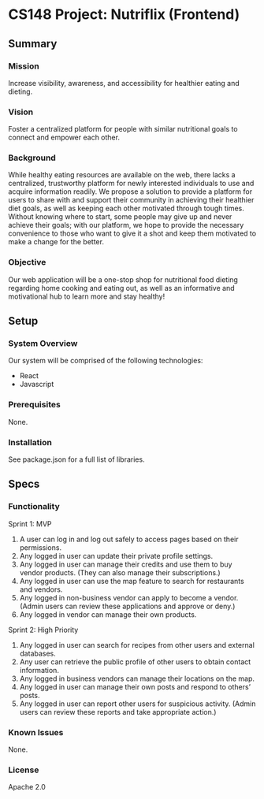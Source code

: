 # CS148 Project: Nutriflix (Frontend)

## Summary
### Mission
Increase visibility, awareness, and accessibility for healthier eating and dieting.

### Vision
Foster a centralized platform for people with similar nutritional goals to connect and empower each other. 

### Background
While healthy eating resources are available on the web, there lacks a centralized, trustworthy platform for newly interested individuals to use and acquire information readily. We propose a solution to provide a platform for users to share with and support their community in achieving their healthier diet goals, as well as keeping each other motivated through tough times. Without knowing where to start, some people may give up and never achieve their goals; with our platform, we hope to provide the necessary convenience to those who want to give it a shot and keep them motivated to make a change for the better.

### Objective
Our web application will be a one-stop shop for nutritional food dieting regarding home cooking and eating out, as well as an informative and motivational hub to learn more and stay healthy!

## Setup
### System Overview
Our system will be comprised of the following technologies:
- React
- Javascript

### Prerequisites
None.

### Installation
See package.json for a full list of libraries.

## Specs
### Functionality
Sprint 1: MVP
1. A user can log in and log out safely to access pages based on their permissions.
2. Any logged in user can update their private profile settings.
3. Any logged in user can manage their credits and use them to buy vendor products. (They can also manage their subscriptions.)
4. Any logged in user can use the map feature to search for restaurants and vendors.
5. Any logged in non-business vendor can apply to become a vendor. (Admin users can review these applications and approve or deny.)
6. Any logged in vendor can manage their own products.

Sprint 2: High Priority
1. Any logged in user can search for recipes from other users and external databases.
2. Any user can retrieve the public profile of other users to obtain contact information. 
3. Any logged in business vendors can manage their locations on the map.
4. Any logged in user can manage their own posts and respond to others’ posts.
5. Any logged in user can report other users for suspicious activity. (Admin users can review these reports and take appropriate action.)

### Known Issues
None.

### License
Apache 2.0
